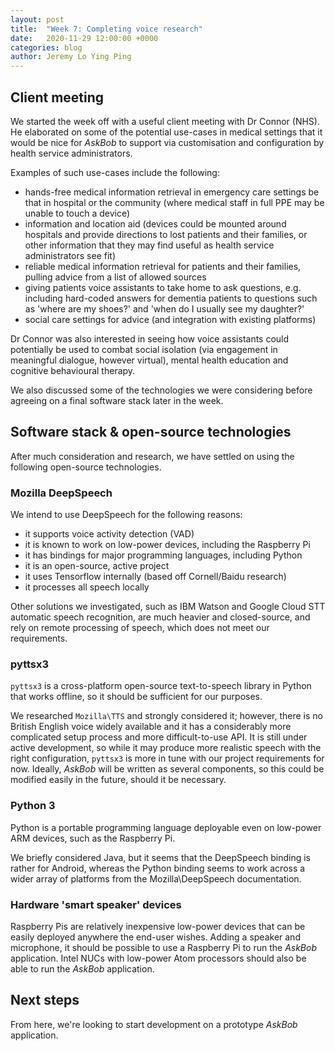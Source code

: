 ```yaml
---
layout: post
title:  "Week 7: Completing voice research"
date:   2020-11-29 12:00:00 +0000
categories: blog
author: Jeremy Lo Ying Ping
---
```


## Client meeting

We started the week off with a useful client meeting with Dr Connor (NHS). He elaborated on some of the potential use-cases in medical settings that it would be nice for *AskBob* to support via customisation and configuration by health service administrators.

Examples of such use-cases include the following:
- hands-free medical information retrieval in emergency care settings be that in hospital or the community (where medical staff in full PPE may be unable to touch a device)
- information and location aid (devices could be mounted around hospitals and provide directions to lost patients and their families, or other information that they may find useful as health service administrators see fit)
- reliable medical information retrieval for patients and their families, pulling advice from a list of allowed sources
- giving patients voice assistants to take home to ask questions, e.g. including hard-coded answers for dementia patients to questions such as 'where are my shoes?' and 'when do I usually see my daughter?'
- social care settings for advice (and integration with existing platforms)

Dr Connor was also interested in seeing how voice assistants could potentially be used to combat social isolation (via engagement in meaningful dialogue, however virtual), mental health education and cognitive behavioural therapy.

We also discussed some of the technologies we were considering before agreeing on a final software stack later in the week.

## Software stack & open-source technologies

After much consideration and research, we have settled on using the following open-source technologies.

### Mozilla DeepSpeech

We intend to use DeepSpeech for the following reasons:
- it supports voice activity detection (VAD)
- it is known to work on low-power devices, including the Raspberry Pi
- it has bindings for major programming languages, including Python
- it is an open-source, active project
- it uses Tensorflow internally (based off Cornell/Baidu research)
- it processes all speech locally

Other solutions we investigated, such as IBM Watson and Google Cloud STT automatic speech recognition, are much heavier and closed-source, and rely on remote processing of speech, which does not meet our requirements.

### pyttsx3

`pyttsx3` is a cross-platform open-source text-to-speech library in Python that works offline, so it should be sufficient for our purposes.

We researched `Mozilla\TTS` and strongly considered it; however, there is no British English voice widely available and it has a considerably more complicated setup process and more difficult-to-use API. It is still under active development, so while it may produce more realistic speech with the right configuration, `pyttsx3` is more in tune with our project requirements for now. Ideally, *AskBob* will be written as several components, so this could be modified easily in the future, should it be necessary.

### Python 3

Python is a portable programming language deployable even on low-power ARM devices, such as the Raspberry Pi.

We briefly considered Java, but it seems that the DeepSpeech binding is rather for Android, whereas the Python binding seems to work across a wider array of platforms from the Mozilla\DeepSpeech documentation.

### Hardware 'smart speaker' devices

Raspberry Pis are relatively inexpensive low-power devices that can be easily deployed anywhere the end-user wishes. Adding a speaker and microphone, it should be possible to use a Raspberry Pi to run the *AskBob* application. Intel NUCs with low-power Atom processors should also be able to run the *AskBob* application.

## Next steps

From here, we're looking to start development on a prototype *AskBob* application.
